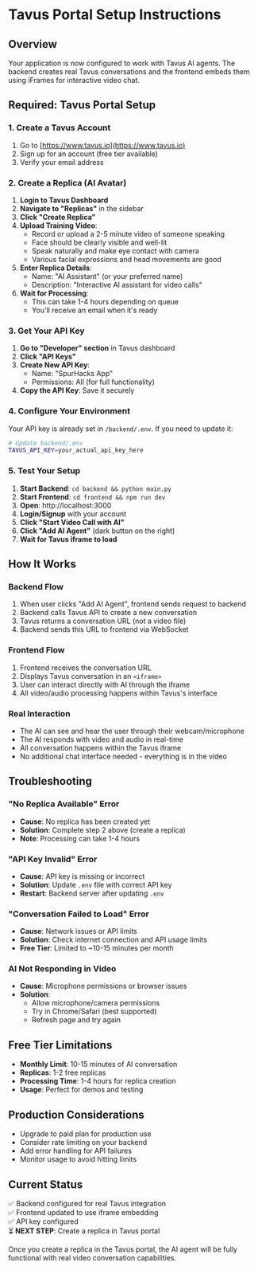 # Tavus Portal Setup Instructions

## Overview

Your application is now configured to work with Tavus AI agents. The backend creates real Tavus conversations and the frontend embeds them using iFrames for interactive video chat.

## Required: Tavus Portal Setup

### 1. Create a Tavus Account

1. Go to [https://www.tavus.io](https://www.tavus.io)
2. Sign up for an account (free tier available)
3. Verify your email address

### 2. Create a Replica (AI Avatar)

1. **Login to Tavus Dashboard**
2. **Navigate to "Replicas"** in the sidebar
3. **Click "Create Replica"**
4. **Upload Training Video**:
   - Record or upload a 2-5 minute video of someone speaking
   - Face should be clearly visible and well-lit
   - Speak naturally and make eye contact with camera
   - Various facial expressions and head movements are good
5. **Enter Replica Details**:
   - Name: "AI Assistant" (or your preferred name)
   - Description: "Interactive AI assistant for video calls"
6. **Wait for Processing**:
   - This can take 1-4 hours depending on queue
   - You'll receive an email when it's ready

### 3. Get Your API Key

1. **Go to "Developer" section** in Tavus dashboard
2. **Click "API Keys"**
3. **Create New API Key**:
   - Name: "SpurHacks App"
   - Permissions: All (for full functionality)
4. **Copy the API Key**: Save it securely

### 4. Configure Your Environment

Your API key is already set in `/backend/.env`. If you need to update it:

```bash
# Update backend/.env
TAVUS_API_KEY=your_actual_api_key_here
```

### 5. Test Your Setup

1. **Start Backend**: `cd backend && python main.py`
2. **Start Frontend**: `cd frontend && npm run dev`
3. **Open**: http://localhost:3000
4. **Login/Signup** with your account
5. **Click "Start Video Call with AI"**
6. **Click "Add AI Agent"** (dark button on the right)
7. **Wait for Tavus iframe to load**

## How It Works

### Backend Flow

1. When user clicks "Add AI Agent", frontend sends request to backend
2. Backend calls Tavus API to create a new conversation
3. Tavus returns a conversation URL (not a video file)
4. Backend sends this URL to frontend via WebSocket

### Frontend Flow

1. Frontend receives the conversation URL
2. Displays Tavus conversation in an `<iframe>`
3. User can interact directly with AI through the iframe
4. All video/audio processing happens within Tavus's interface

### Real Interaction

- The AI can see and hear the user through their webcam/microphone
- The AI responds with video and audio in real-time
- All conversation happens within the Tavus iframe
- No additional chat interface needed - everything is in the video

## Troubleshooting

### "No Replica Available" Error

- **Cause**: No replica has been created yet
- **Solution**: Complete step 2 above (create a replica)
- **Note**: Processing can take 1-4 hours

### "API Key Invalid" Error

- **Cause**: API key is missing or incorrect
- **Solution**: Update `.env` file with correct API key
- **Restart**: Backend server after updating `.env`

### "Conversation Failed to Load" Error

- **Cause**: Network issues or API limits
- **Solution**: Check internet connection and API usage limits
- **Free Tier**: Limited to ~10-15 minutes per month

### AI Not Responding in Video

- **Cause**: Microphone permissions or browser issues
- **Solution**:
  - Allow microphone/camera permissions
  - Try in Chrome/Safari (best supported)
  - Refresh page and try again

## Free Tier Limitations

- **Monthly Limit**: 10-15 minutes of AI conversation
- **Replicas**: 1-2 free replicas
- **Processing Time**: 1-4 hours for replica creation
- **Usage**: Perfect for demos and testing

## Production Considerations

- Upgrade to paid plan for production use
- Consider rate limiting on your backend
- Add error handling for API failures
- Monitor usage to avoid hitting limits

## Current Status

✅ Backend configured for real Tavus integration  
✅ Frontend updated to use iframe embedding  
✅ API key configured  
⏳ **NEXT STEP**: Create a replica in Tavus portal

Once you create a replica in the Tavus portal, the AI agent will be fully functional with real video conversation capabilities.
